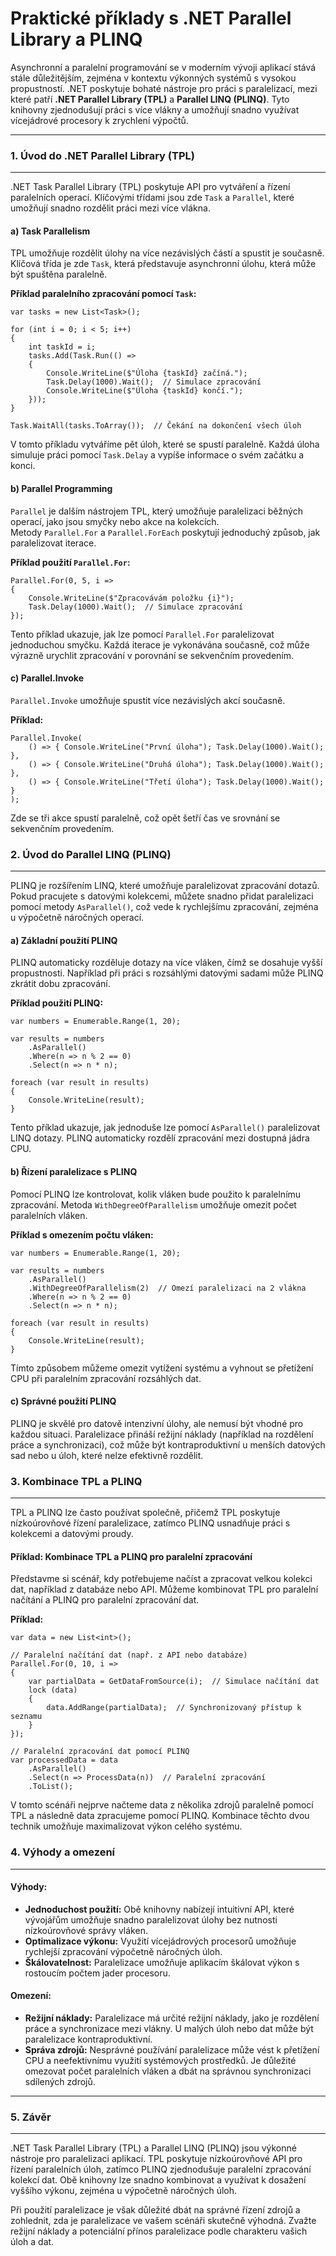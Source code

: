 Praktické příklady s .NET Parallel Library a PLINQ
==================================================

Asynchronní a paralelní programování se v moderním vývoji aplikací stává stále důležitějším, zejména v kontextu výkonných systémů s vysokou propustností. .NET poskytuje bohaté nástroje pro práci s paralelizací, mezi které patří **.NET Parallel Library (TPL)** a **Parallel LINQ (PLINQ)**. Tyto knihovny zjednodušují práci s více vlákny a umožňují snadno využívat vícejádrové procesory k zrychlení výpočtů.

* * * * *

### 1\. **Úvod do .NET Parallel Library (TPL)**
-----------------------------------------------

.NET Task Parallel Library (TPL) poskytuje API pro vytváření a řízení paralelních operací. Klíčovými třídami jsou zde `Task` a `Parallel`, které umožňují snadno rozdělit práci mezi více vlákna.

#### a) **Task Parallelism**

TPL umožňuje rozdělit úlohy na více nezávislých částí a spustit je současně. Klíčová třída je zde `Task`, která představuje asynchronní úlohu, která může být spuštěna paralelně.

**Příklad paralelního zpracování pomocí `Task`:**

```
var tasks = new List<Task>();

for (int i = 0; i < 5; i++)
{
    int taskId = i;
    tasks.Add(Task.Run(() =>
    {
        Console.WriteLine($"Úloha {taskId} začíná.");
        Task.Delay(1000).Wait();  // Simulace zpracování
        Console.WriteLine($"Úloha {taskId} končí.");
    }));
}

Task.WaitAll(tasks.ToArray());  // Čekání na dokončení všech úloh
```

V tomto příkladu vytváříme pět úloh, které se spustí paralelně. Každá úloha simuluje práci pomocí `Task.Delay` a vypíše informace o svém začátku a konci.

#### b) **Parallel Programming**

`Parallel` je dalším nástrojem TPL, který umožňuje paralelizaci běžných operací, jako jsou smyčky nebo akce na kolekcích. Metody `Parallel.For` a `Parallel.ForEach` poskytují jednoduchý způsob, jak paralelizovat iterace.

**Příklad použití `Parallel.For`:**

```
Parallel.For(0, 5, i =>
{
    Console.WriteLine($"Zpracovávám položku {i}");
    Task.Delay(1000).Wait();  // Simulace zpracování
});
```

Tento příklad ukazuje, jak lze pomocí `Parallel.For` paralelizovat jednoduchou smyčku. Každá iterace je vykonávána současně, což může výrazně urychlit zpracování v porovnání se sekvenčním provedením.

#### c) **Parallel.Invoke**

`Parallel.Invoke` umožňuje spustit více nezávislých akcí současně.

**Příklad:**

```
Parallel.Invoke(
    () => { Console.WriteLine("První úloha"); Task.Delay(1000).Wait(); },
    () => { Console.WriteLine("Druhá úloha"); Task.Delay(1000).Wait(); },
    () => { Console.WriteLine("Třetí úloha"); Task.Delay(1000).Wait(); }
);
```

Zde se tři akce spustí paralelně, což opět šetří čas ve srovnání se sekvenčním provedením.

### 2\. **Úvod do Parallel LINQ (PLINQ)**
-----------------------------------------

PLINQ je rozšířením LINQ, které umožňuje paralelizovat zpracování dotazů. Pokud pracujete s datovými kolekcemi, můžete snadno přidat paralelizaci pomocí metody `AsParallel()`, což vede k rychlejšímu zpracování, zejména u výpočetně náročných operací.

#### a) **Základní použití PLINQ**

PLINQ automaticky rozděluje dotazy na více vláken, čímž se dosahuje vyšší propustnosti. Například při práci s rozsáhlými datovými sadami může PLINQ zkrátit dobu zpracování.

**Příklad použití PLINQ:**

```
var numbers = Enumerable.Range(1, 20);

var results = numbers
    .AsParallel()
    .Where(n => n % 2 == 0)
    .Select(n => n * n);

foreach (var result in results)
{
    Console.WriteLine(result);
}
```

Tento příklad ukazuje, jak jednoduše lze pomocí `AsParallel()` paralelizovat LINQ dotazy. PLINQ automaticky rozdělí zpracování mezi dostupná jádra CPU.

#### b) **Řízení paralelizace s PLINQ**

Pomocí PLINQ lze kontrolovat, kolik vláken bude použito k paralelnímu zpracování. Metoda `WithDegreeOfParallelism` umožňuje omezit počet paralelních vláken.

**Příklad s omezením počtu vláken:**

```
var numbers = Enumerable.Range(1, 20);

var results = numbers
    .AsParallel()
    .WithDegreeOfParallelism(2)  // Omezí paralelizaci na 2 vlákna
    .Where(n => n % 2 == 0)
    .Select(n => n * n);

foreach (var result in results)
{
    Console.WriteLine(result);
}
```

Tímto způsobem můžeme omezit vytížení systému a vyhnout se přetížení CPU při paralelním zpracování rozsáhlých dat.

#### c) **Správné použití PLINQ**

PLINQ je skvělé pro datově intenzivní úlohy, ale nemusí být vhodné pro každou situaci. Paralelizace přináší režijní náklady (například na rozdělení práce a synchronizaci), což může být kontraproduktivní u menších datových sad nebo u úloh, které nelze efektivně rozdělit.

### 3\. **Kombinace TPL a PLINQ**
---------------------------------

TPL a PLINQ lze často používat společně, přičemž TPL poskytuje nízkoúrovňové řízení paralelizace, zatímco PLINQ usnadňuje práci s kolekcemi a datovými proudy.

#### Příklad: Kombinace TPL a PLINQ pro paralelní zpracování

Představme si scénář, kdy potřebujeme načíst a zpracovat velkou kolekci dat, například z databáze nebo API. Můžeme kombinovat TPL pro paralelní načítání a PLINQ pro paralelní zpracování dat.

**Příklad:**

```
var data = new List<int>();

// Paralelní načítání dat (např. z API nebo databáze)
Parallel.For(0, 10, i =>
{
    var partialData = GetDataFromSource(i);  // Simulace načítání dat
    lock (data)
    {
        data.AddRange(partialData);  // Synchronizovaný přístup k seznamu
    }
});

// Paralelní zpracování dat pomocí PLINQ
var processedData = data
    .AsParallel()
    .Select(n => ProcessData(n))  // Paralelní zpracování
    .ToList();
```

V tomto scénáři nejprve načteme data z několika zdrojů paralelně pomocí TPL a následně data zpracujeme pomocí PLINQ. Kombinace těchto dvou technik umožňuje maximalizovat výkon celého systému.

### 4\. **Výhody a omezení**
----------------------------

#### Výhody:

-   **Jednoduchost použití:** Obě knihovny nabízejí intuitivní API, které vývojářům umožňuje snadno paralelizovat úlohy bez nutnosti nízkoúrovňové správy vláken.
-   **Optimalizace výkonu:** Využití vícejádrových procesorů umožňuje rychlejší zpracování výpočetně náročných úloh.
-   **Škálovatelnost:** Paralelizace umožňuje aplikacím škálovat výkon s rostoucím počtem jader procesoru.

#### Omezení:

-   **Režijní náklady:** Paralelizace má určité režijní náklady, jako je rozdělení práce a synchronizace mezi vlákny. U malých úloh nebo dat může být paralelizace kontraproduktivní.
-   **Správa zdrojů:** Nesprávné používání paralelizace může vést k přetížení CPU a neefektivnímu využití systémových prostředků. Je důležité omezovat počet paralelních vláken a dbát na správnou synchronizaci sdílených zdrojů.

* * * * *

### 5\. **Závěr**
-----------------

.NET Task Parallel Library (TPL) a Parallel LINQ (PLINQ) jsou výkonné nástroje pro paralelizaci aplikací. TPL poskytuje nízkoúrovňové API pro řízení paralelních úloh, zatímco PLINQ zjednodušuje paralelní zpracování kolekcí dat. Obě knihovny lze snadno kombinovat a využívat k dosažení vyššího výkonu, zejména u výpočetně náročných úloh.

Při použití paralelizace je však důležité dbát na správné řízení zdrojů a zohlednit, zda je paralelizace ve vašem scénáři skutečně výhodná. Zvažte režijní náklady a potenciální přínos paralelizace podle charakteru vašich úloh a dat.

